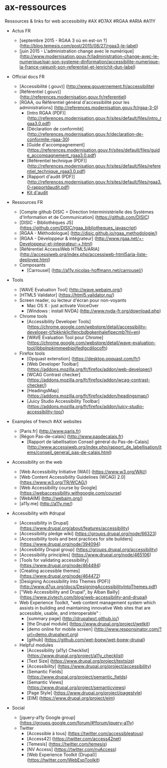 # ax-ressources
Ressources &amp; links for web accessibility #AX #D7AX #RGAA #ARIA #A11Y

+ Actus FR
  + [septembre 2015 - RGAA 3 où en est-on ?] (http://blog.temesis.com/post/2015/08/27/rgaa3-le-label)
  + [juin 2015 - L'administration change avec le numérique] (http://www.modernisation.gouv.fr/ladministration-change-avec-le-numerique/par-son-systeme-dinformation/accessibilite-numerique-la-france-rajeunit-son-referentiel-et-lenrichit-dun-label)
 
+ Official docs FR
  + [Accessibilité (.gouv)] (http://www.gouvernement.fr/accessibilite)
  + [Référentiel (.gouv)] (http://references.modernisation.gouv.fr/referentiel)
  + [RGAA, ou Référentiel général d'accessibilité pour les administrations] (http://references.modernisation.gouv.fr/rgaa-3-0)
	+ [Intro RGAA (PDF)] (http://references.modernisation.gouv.fr/sites/default/files/intro_rgaa3.0.pdf)
	+ [Déclaration de conformité] (http://references.modernisation.gouv.fr/declaration-de-conformite-rgaa-30)
	+ [Guide d'accompagnement] (https://references.modernisation.gouv.fr/sites/default/files/guide_accompagnement_rgaa3.0.pdf)
	+ [Référentiel technique (PDF)] (http://references.modernisation.gouv.fr/sites/default/files/referentiel_technique_rgaa3.0.pdf)
	+ [Rapport d'audit (PDF)] (http://references.modernisation.gouv.fr/sites/default/files/rgaa3.0-rapportdaudit.pdf)
	+ [Kit d'audit](http://references.modernisation.gouv.fr/kit-daudit-modeles-pour-faire-des-audits-rgaa-3)
	
+ Ressources FR
  + [Compte github DISIC = Direction Interministérielle des Systèmes d'Information et de Communication] (https://github.com/DISIC)
  + [DISIC - Bibliothèques JS] (https://github.com/DISIC/rgaa_bibliotheques_javascript)
  + [RGAA - Méthodologue] (http://disic.github.io/rgaa_methodologie/)
  + [RGAA - Développeur & intégrateur] (http://www.rgaa.net/+-Developpeur-et-integrateur-+.html)
  + [Référentiel AccessiWeb HTML5/ARIA] (http://accessiweb.org/index.php/accessiweb-html5aria-liste-deployee.html)
  + Composants
    + [Carrousel] (http://a11y.nicolas-hoffmann.net/carrousel/)
	
+ Tools
  + [WAVE Evaluation Tool] (http://wave.webaim.org/)
  + [HTML5 Validator] (https://html5.validator.nu/)
  + Screen reader, ou lecteur d'écran pour non-voyants
	+ Mac OS X : just activate VoiceOver
	+ [Windows : install NVDA] (http://www.nvda-fr.org/download.php)
  + Chrome tools
	+ [Accessibility Developer Tools] (https://chrome.google.com/webstore/detail/accessibility-developer-t/fpkknkljclfencbdbgkenhalefipecmb?hl=en)
	+ [WAVE Evaluation Tool pour Chrome] (https://chrome.google.com/webstore/detail/wave-evaluation-tool/jbbplnpkjmmeebjpijfedlgcdilocofh)
  + Firefox tools
    + [Opquast extenstion] (https://desktop.opquast.com/fr/)
	+ [Web Developer Toolbar] (https://addons.mozilla.org/fr/firefox/addon/web-developer/)
	+ [WCAG Contrast checker] (https://addons.mozilla.org/fr/firefox/addon/wcag-contrast-checker/)
	+ [HeadingsMap] (https://addons.mozilla.org/fr/firefox/addon/headingsmap/)
    + [Juicy Studio Accessibility Toolbar] (https://addons.mozilla.org/fr/firefox/addon/juicy-studio-accessibility-too/)
  
+ Examples of french #AX websites
  + [Paris.fr] (http://www.paris.fr)
  + [Régon Pas-de-calais] (http://www.pasdecalais.fr)
	+ [Rapport de labellisation Conseil général du Pas-de-Calais] (http://www.accessiweb.org/index.php/rapport_de_labellisation/items/conseil_general_pas-de-calais.html)

+ Accessibility on the web
  + [Web Accessibility Initiative (WAI)] (https://www.w3.org/WAI/)
  + [Web Content Accessibility Guidelines (WCAG) 2.0] (https://www.w3.org/TR/WCAG/)
  + [Web Accessibility course by Google] (https://webaccessibility.withgoogle.com/course)
  + [WebAIM] (http://webaim.org/)
  + [a11y.me] (http://a11y.me/)
  
+ Accessibility with #drupal
  + [Accessibility in Drupal] (https://www.drupal.org/about/features/accessibility)
  + [Accessibility pledge wiki] (https://groups.drupal.org/node/66323)
  + [Accessibility tools and best practices for site builders] (https://www.drupal.org/node/394094)
  + [Accesibility Drupal group] (https://groups.drupal.org/accessibility)
  + [Accessibility principles] (https://www.drupal.org/node/465106)
  + [Tools for validating accessibility] (https://www.drupal.org/node/464494)
  + [Creating accessible themes] (https://www.drupal.org/node/464472)
  + [Designing Accessibility Into Themes (PDF)] (http://www.d7ux.org/docs/DesigningAccessibilityIntoThemes.pdf)
  + ["Web Accessibility and Drupal", by Alban Bailly] (https://www.zivtech.com/blog/web-accessibility-and-drupal)
  + Web Experience Toolkit, "web content management system which assists in building and maintaining innovative Web sites that are accessible, usable, and interoperable" :
  	+ [summary page] (http://drupalwxt.github.io/)
  	+ [the Drupal module] (https://www.drupal.org/project/wetkit)
  	+ [demo online for mobile screen] (http://www.responsinator.com/?url=demo.drupalwxt.org)
  	+ [github] (https://github.com/wet-boew/wet-boew-drupal)
  + Helpful modules
	+ [Accessibility (a11y) Checklist] (https://www.drupal.org/project/a11y_checklist)
	+ [Text Size] (https://www.drupal.org/project/textsize)
	+ [Accessibility] (https://www.drupal.org/project/accessibility)
	+ [Semantic Fields] (https://www.drupal.org/project/semantic_fields)
	+ [Semantic Views] (https://www.drupal.org/project/semanticviews)
	+ [Page Style] (https://www.drupal.org/project/pagestyle)
	+ [EIM] (https://www.drupal.org/project/eim)
	
+ Social
  + [jquery-a11y Google group] (https://groups.google.com/forum/#!forum/jquery-a11y)
  + Twitter
    + [Accessible à tous] (https://twitter.com/accessibleatous)
    + [Access42] (https://twitter.com/access42net)
    + [Temesis] (https://twitter.com/temesis)
    + [NV Access] (https://twitter.com/nvAccess)
    + [Web Experience Toolkit (Drupal)] (https://twitter.com/WebExpToolkit)

